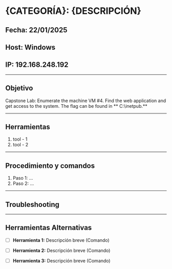 # {CATEGORÍA}: {DESCRIPCIÓN}

## Fecha: 22/01/2025
## Host: Windows
## IP: 192.168.248.192

---

## Objetivo
Capstone Lab: Enumerate the machine VM #4. 
Find the web application and get access to the system. 
The flag can be found in ** C:\inetpub\.**

---
## Herramientas
1. tool - 1 
2. tool - 2
---
## Procedimiento y comandos
1. Paso 1: ...
2. Paso 2: ...

---
## Troubleshooting

---

## Herramientas Alternativas
- [ ] **Herramienta 1:** Descripción breve (Comando)
- [ ] **Herramienta 2:** Descripción breve (Comando)
- [ ] **Herramienta 3:** Descripción breve (Comando)

